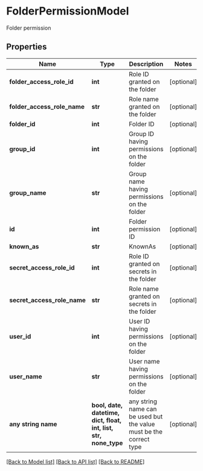 # FolderPermissionModel

Folder permission

## Properties
Name | Type | Description | Notes
------------ | ------------- | ------------- | -------------
**folder_access_role_id** | **int** | Role ID granted on the folder | [optional] 
**folder_access_role_name** | **str** | Role name granted on the folder | [optional] 
**folder_id** | **int** | Folder ID | [optional] 
**group_id** | **int** | Group ID having permissions on the folder | [optional] 
**group_name** | **str** | Group name having permissions on the folder | [optional] 
**id** | **int** | Folder permission ID | [optional] 
**known_as** | **str** | KnownAs | [optional] 
**secret_access_role_id** | **int** | Role ID granted on secrets in the folder | [optional] 
**secret_access_role_name** | **str** | Role name granted on secrets in the folder | [optional] 
**user_id** | **int** | User ID having permissions on the folder | [optional] 
**user_name** | **str** | User name having permissions on the folder | [optional] 
**any string name** | **bool, date, datetime, dict, float, int, list, str, none_type** | any string name can be used but the value must be the correct type | [optional]

[[Back to Model list]](../README.md#documentation-for-models) [[Back to API list]](../README.md#documentation-for-api-endpoints) [[Back to README]](../README.md)


